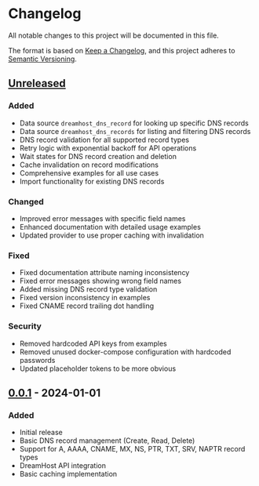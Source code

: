 # Changelog

All notable changes to this project will be documented in this file.

The format is based on [Keep a Changelog](https://keepachangelog.com/en/1.0.0/),
and this project adheres to [Semantic Versioning](https://semver.org/spec/v2.0.0.html).

## [Unreleased]

### Added
- Data source `dreamhost_dns_record` for looking up specific DNS records
- Data source `dreamhost_dns_records` for listing and filtering DNS records
- DNS record validation for all supported record types
- Retry logic with exponential backoff for API operations
- Wait states for DNS record creation and deletion
- Cache invalidation on record modifications
- Comprehensive examples for all use cases
- Import functionality for existing DNS records

### Changed
- Improved error messages with specific field names
- Enhanced documentation with detailed usage examples
- Updated provider to use proper caching with invalidation

### Fixed
- Fixed documentation attribute naming inconsistency
- Fixed error messages showing wrong field names
- Added missing DNS record type validation
- Fixed version inconsistency in examples
- Fixed CNAME record trailing dot handling

### Security
- Removed hardcoded API keys from examples
- Removed unused docker-compose configuration with hardcoded passwords
- Updated placeholder tokens to be more obvious

## [0.0.1] - 2024-01-01

### Added
- Initial release
- Basic DNS record management (Create, Read, Delete)
- Support for A, AAAA, CNAME, MX, NS, PTR, TXT, SRV, NAPTR record types
- DreamHost API integration
- Basic caching implementation

[Unreleased]: https://github.com/aygp-dr/terraform-provider-dreamhost/compare/v0.0.1...HEAD
[0.0.1]: https://github.com/aygp-dr/terraform-provider-dreamhost/releases/tag/v0.0.1